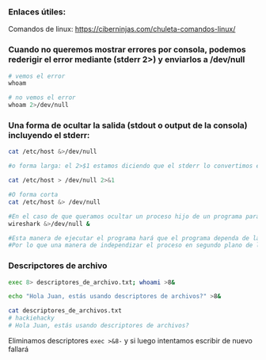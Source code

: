 ### Enlaces útiles: 
Comandos de linux: https://ciberninjas.com/chuleta-comandos-linux/

### Cuando no queremos mostrar errores por consola, podemos rederigir el error mediante (stderr 2>) y enviarlos a /dev/null
```zsh
# vemos el error
whoam

# no vemos el error
whoam 2>/dev/null
```

### Una forma de ocultar la salida (stdout o output de la consola) incluyendo el stderr:
```zsh
cat /etc/host &>/dev/null

#o forma larga: el 2>$1 estamos diciendo que el stderr lo convertimos en stdout 

cat /etc/host > /dev/null 2>&1 

#O forma corta 
cat /etc/host &> /dev/null

#En el caso de que queramos ocultar un proceso hijo de un programa para seguir trabajando en la consola. Ejemplo:
wireshark &>/dev/null &

#Esta manera de ejecutar el programa hará que el programa dependa de la vida de la consola
#Por lo que una manera de independizar el proceso en segundo plano de la consola seria usa "disown"
```
 
### Descripctores de archivo 
```zsh
exec 8> descriptores_de_archivo.txt; whoami >8& 

echo "Hola Juan, estás usando descriptores de archivos?" >8&

cat descriptores_de_archivos.txt
# hackiehacky
# Hola Juan, estás usando descriptores de archivos? 
```

Eliminamos descriptores ```exec >&8-``` y si luego intentamos escribir de nuevo fallará

